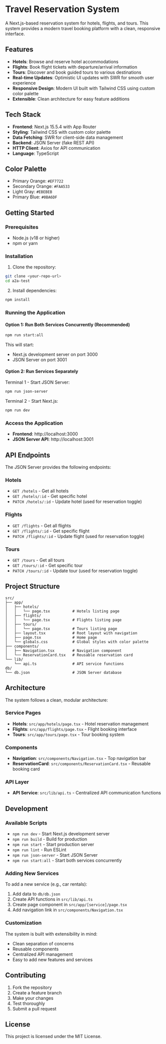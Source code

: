 # Travel Reservation System

A Next.js-based reservation system for hotels, flights, and tours. This system provides a modern travel booking platform with a clean, responsive interface.

## Features

- **Hotels**: Browse and reserve hotel accommodations
- **Flights**: Book flight tickets with departure/arrival information
- **Tours**: Discover and book guided tours to various destinations
- **Real-time Updates**: Optimistic UI updates with SWR for smooth user experience
- **Responsive Design**: Modern UI built with Tailwind CSS using custom color palette
- **Extensible**: Clean architecture for easy feature additions

## Tech Stack

- **Frontend**: Next.js 15.5.4 with App Router
- **Styling**: Tailwind CSS with custom color palette
- **Data Fetching**: SWR for client-side data management
- **Backend**: JSON Server (fake REST API)
- **HTTP Client**: Axios for API communication
- **Language**: TypeScript

## Color Palette

- Primary Orange: `#EF7722`
- Secondary Orange: `#FAA533`
- Light Gray: `#EBEBEB`
- Primary Blue: `#0BA6DF`

## Getting Started

### Prerequisites

- Node.js (v18 or higher)
- npm or yarn

### Installation

1. Clone the repository:
```bash
git clone <your-repo-url>
cd a2a-test
```

2. Install dependencies:
```bash
npm install
```

### Running the Application

#### Option 1: Run Both Services Concurrently (Recommended)
```bash
npm run start:all
```

This will start:
- Next.js development server on port 3000
- JSON Server on port 3001

#### Option 2: Run Services Separately

Terminal 1 - Start JSON Server:
```bash
npm run json-server
```

Terminal 2 - Start Next.js:
```bash
npm run dev
```

### Access the Application

- **Frontend**: http://localhost:3000
- **JSON Server API**: http://localhost:3001

## API Endpoints

The JSON Server provides the following endpoints:

### Hotels
- `GET /hotels` - Get all hotels
- `GET /hotels/:id` - Get specific hotel
- `PATCH /hotels/:id` - Update hotel (used for reservation toggle)

### Flights
- `GET /flights` - Get all flights
- `GET /flights/:id` - Get specific flight
- `PATCH /flights/:id` - Update flight (used for reservation toggle)

### Tours
- `GET /tours` - Get all tours
- `GET /tours/:id` - Get specific tour
- `PATCH /tours/:id` - Update tour (used for reservation toggle)

## Project Structure

```
src/
├── app/
│   ├── hotels/
│   │   └── page.tsx          # Hotels listing page
│   ├── flights/
│   │   └── page.tsx          # Flights listing page
│   ├── tours/
│   │   └── page.tsx          # Tours listing page
│   ├── layout.tsx            # Root layout with navigation
│   ├── page.tsx              # Home page
│   └── globals.css           # Global styles with color palette
├── components/
│   ├── Navigation.tsx        # Navigation component
│   └── ReservationCard.tsx   # Reusable reservation card
└── lib/
    └── api.ts                # API service functions
db/
└── db.json                   # JSON Server database
```

## Architecture

The system follows a clean, modular architecture:

### Service Pages
- **Hotels**: `src/app/hotels/page.tsx` - Hotel reservation management
- **Flights**: `src/app/flights/page.tsx` - Flight booking interface
- **Tours**: `src/app/tours/page.tsx` - Tour booking system

### Components
- **Navigation**: `src/components/Navigation.tsx` - Top navigation bar
- **ReservationCard**: `src/components/ReservationCard.tsx` - Reusable booking card

### API Layer
- **API Service**: `src/lib/api.ts` - Centralized API communication functions

## Development

### Available Scripts

- `npm run dev` - Start Next.js development server
- `npm run build` - Build for production
- `npm run start` - Start production server
- `npm run lint` - Run ESLint
- `npm run json-server` - Start JSON Server
- `npm run start:all` - Start both services concurrently

### Adding New Services

To add a new service (e.g., car rentals):

1. Add data to `db/db.json`
2. Create API functions in `src/lib/api.ts`
3. Create page component in `src/app/[service]/page.tsx`
4. Add navigation link in `src/components/Navigation.tsx`

### Customization

The system is built with extensibility in mind:
- Clean separation of concerns
- Reusable components
- Centralized API management
- Easy to add new features and services

## Contributing

1. Fork the repository
2. Create a feature branch
3. Make your changes
4. Test thoroughly
5. Submit a pull request

## License

This project is licensed under the MIT License.